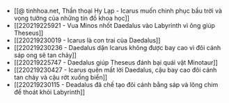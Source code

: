 - [[@ tinhhoa.net, Thần thoại Hy Lạp - Icarus muốn chinh phục bầu trời và vọng tưởng của những tín đồ khoa học]]
- [[220219225921 - Vua Minos nhốt Daedalus vào Labyrinth vì ông giúp Theseus]]
- [[220219230019 - Icarus là con trai của Daedalus]]
- [[220219230236 - Daedalus dặn Icarus không được bay cao vì đôi cánh sáp ong sẽ tan chảy]]
- [[220219225747 - Daedalus giúp Theseus đánh bại quái vật Minotaur]]
- [[220219230427 - Icarus quên mất lời Daedalus, cậu bay cao đôi cánh tan chảy và cậu rớt xuống biển]]
- [[220219230115 - Deadalus đã chế tạo đôi cánh bằng sáp và lông chim để thoát khỏi Labyrinth]]
